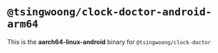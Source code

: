 # `@tsingwoong/clock-doctor-android-arm64`

This is the **aarch64-linux-android** binary for `@tsingwoong/clock-doctor`
